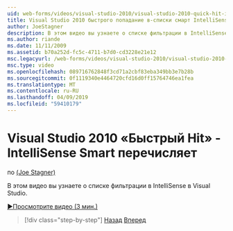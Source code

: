 ```yaml
---
uid: web-forms/videos/visual-studio-2010/visual-studio-2010-quick-hit-intellisense-smart-lists
title: Visual Studio 2010 быстрого попадание в-списки смарт IntelliSense
author: JoeStagner
description: В этом видео вы узнаете о списке фильтрации в IntelliSense в Visual Studio.
ms.author: riande
ms.date: 11/11/2009
ms.assetid: b70a252d-fc5c-4711-b7d0-cd3228e21e12
msc.legacyurl: /web-forms/videos/visual-studio-2010/visual-studio-2010-quick-hit-intellisense-smart-lists
msc.type: video
ms.openlocfilehash: 089716762848f3cd71a2cbf83eba349bb3e7b28b
ms.sourcegitcommit: 0f1119340e4464720cfd16d0ff15764746ea1fea
ms.translationtype: MT
ms.contentlocale: ru-RU
ms.lasthandoff: 04/09/2019
ms.locfileid: "59410179"
---
```

# <a name="visual-studio-2010-quick-hit---intellisense-smart-lists"></a>Visual Studio 2010 «Быстрый Hit» - IntelliSense Smart перечисляет

по [(Joe Stagner)](https://github.com/JoeStagner)

В этом видео вы узнаете о списке фильтрации в IntelliSense в Visual Studio.

[&#9654;Просмотрите видео (3 мин.)](https://channel9.msdn.com/Blogs/ASP-NET-Site-Videos/visual-studio-2010-quick-hit-intellisense-smart-lists)

> [!div class="step-by-step"]
> [Назад](visual-studio-2010-quick-hit-code-search-view-hierarchy.md)
> [Вперед](visual-studio-2010-quick-hit-multi-monitor-support.md)
